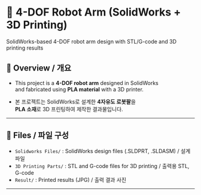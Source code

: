 # 🤖 4-DOF Robot Arm (SolidWorks + 3D Printing)

SolidWorks-based 4-DOF robot arm design with STL/G-code and 3D printing results

## 📌 Overview / 개요
- This project is a **4-DOF robot arm** designed in SolidWorks  
  and fabricated using **PLA material** with a 3D printer.
  
- 본 프로젝트는 SolidWorks로 설계한 **4자유도 로봇팔**을  
  **PLA 소재**로 3D 프린팅하여 제작한 결과물입니다.  

---

## 📂 Files / 파일 구성
- `Solidworks Files/` : SolidWorks design files (.SLDPRT, .SLDASM) / 설계 파일  
- `3D Printing Parts/` : STL and G-code files for 3D printing / 출력용 STL, G-code  
- `Result/` : Printed results (JPG) / 출력 결과 사진
  
---

